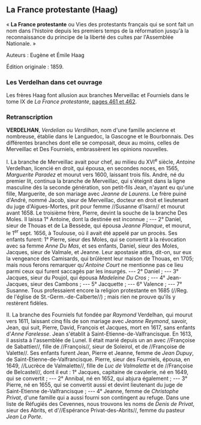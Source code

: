 ## La France protestante (Haag)

« **La France protestante** ou Vies des protestants français qui se sont fait un nom dans l'histoire depuis les premiers temps de la réformation jusqu'à la reconnaissance du principe de la liberté des cultes par l'Assemblée Nationale. »

Auteurs : Eugène et Émile Haag

Édition originale : 1859.

### Les Verdelhan dans cet ouvrage

Les frères Haag font allusion aux branches Merveillac et Fourniels dans le tome IX de *La France protestante*, [pages 461 et
462](http://books.google.fr/books?id=-3caAAAAYAAJ&pg=PA461&dq=verdelhan&lr=&ei=GiLTSpG2JZnoNezVzbAO).

### Retranscription

 **VERDELHAN**, *Verdelian* ou *Verdilhan*, nom d'une famille ancienne et nombreuse, établie dans le Languedoc, la Gascogne et le Bourbonnais. Des différentes branches dont elle se composait, deux au moins, celles de Merveillac et Des Fourniels, embrassèrent les opinions nouvelles.

I. La branche de Merveillac avait pour chef, au milieu du XVI<sup>e</sup> siècle,
*Antoine* Verdelhan, licencié en droit, qui épousa, en secondes noces,
en 1565, *Marguerite Paradez* et mourut vers 1600, laissant trois fils. André, né du premier lit, continua la branche de Merveillac, qui s'éteignit dans la ligne masculine dès la seconde génération, son petit-fils Jean, n'ayant eu qu'une fille, Marguerite, de son mariage avec *Jeanne de Laurens*. Le frère puiné d'André, nommé Jacob, sieur de Merveillac, docteur en droit et lieutenant du juge d'Aigues-Mortes,
prit pour femme //Susanne d'Isarn// et mourut avant 1658. Le troisième frère, Pierre, devint la souche de la branche Des Moles. Il laissa 1°
Antoine, dont la destinée est inconnue ; --- 2° Daniel, sieur de Thouas et de La Bessède, qui épousa *Jeanne Planque*, et mourut, le 1<sup>er</sup>
sept. 1656, à Toulouse, où il avait été appelé par un procès. Ses enfants furent: 1° Pierre, sieur des Moles, qui se convertit à la révocation avec sa femme *Anne Du Mas*, et ses enfants, Daniel, sieur des Moles, Jacques, sieur de Valmale, et Jeanne. Leur apostasie attira,
dit-on, sur eux la vengeance des Camisards, qui brûlèrent leur maison de Thouas, en 1705; mais nous ferons remarquer qu'*Antoine Court* ne mentionne pas ce lieu parmi ceux qui furent saccagés par les insurgés.
--- 2° Daniel ; --- 3° Jacques, sieur du Poujol, qui épousa *Madeleine Du Cros* ; --- 4° Jean-Jacques, sieur des Cambons ; --- 5° Jacquette ;
--- 6° Valence ; --- 7° Susanne. Tous professaient encore la religion protestante en 1685 (//Reg. de l'église de St.-Germ.-de-Calberte//) ;
mais rien ne prouve qu'ils y restèrent fidèles.

II. La branche des Fourniels fut fondée par *Raymond* Verdelhan, qui mourut vers 1611, laissant cinq fils de son mariage avec *Jeanne Reymond*, savoir, Jean, qui suit, Pierre, David, François et Jacques,
mort en 1617, sans enfants d'*Anne Farelesse*. Jean s'établit à
Saint-Etienne-de-Valfrancisque. En 1613, il assista à l'assemblée de Lunel. Il était marié depuis un an avec //Françoise de Sabattier//,
fille de //François//, sieur de Soleirol, et de //Françoise de Valette//. Ses enfants furent Jean, Pierre et Jeanne, femme de *Jean Dupuy*, de Saint-Etienne-de-Valfrancisque. Pierre, sieur des Fourniels,
épousa, en 1649, //Lucrèce de Valmalette//, fille de *Luc de Valmalette* et de //Françoise de Belcastel//, dont il eut : 1° Jacques,
capitaine de cavalerie, né en 1649, qui se convertit ; --- 2° Annibal,
né en 1652, qui abjura également ; --- 3° Pierre, né en 1655, qui se convertit aussi et devint lieutenant du juge de Saint-Etienne de-Valfrancisque ; --- 4° Jeanne, femme de *Christophe Privat*, d'une famille qui a aussi fourni son contingent au refuge. Dans une liste de Réfugiés des Cevennes, nous trouvons les noms de *Denis de Privat*,
sieur des Abrits, et d'//Espérance Privat-des-Abrits//, femme du pasteur *Jean La Porte*.
